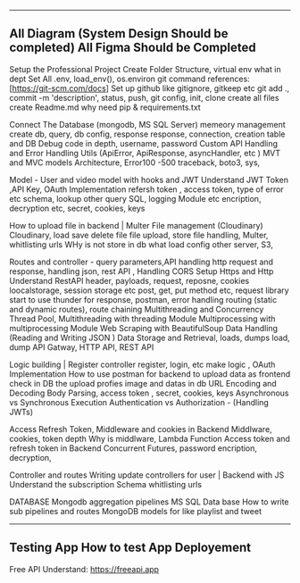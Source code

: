 -----------------------------------------------
All Diagram (System Design Should be completed)
All Figma Should be Completed
-----------------------------------------------

Setup the Professional Project 
    Create Folder Structure,
    virtual env what in dept
    Set All .env, load_env(), os.environ
    git command references:[https://git-scm.com/docs] 
    Set up github like gitignore, gitkeep etc
    git add ., commit -m 'description', status, push, 
    git config, init, clone 
    create all files
    create Readme.md why need 
    pip & requirements.txt

Connect The Database (mongodb, MS SQL Server) 
    memeory management
    create db, query, db config, response
    response, connection, creation table and DB
    Debug code in depth, username, password
    Custom API Handling and Error Handling 
    Utils (ApiError, ApiResponse, asyncHandler, etc )
    MVT and MVC models Architecture, Error100 -500 
    traceback, boto3, sys, 

Model - 
    User and video model with hooks and JWT
    Understand JWT Token ,API Key, OAuth Implementation 
    refersh token , access token, type of error etc
    schema, lookup other query SQL, logging Module etc
    encription, decryption etc, secret, cookies, keys

How to upload file in backend | Multer
File management (Cloudinary)
    Cloudinary, load save delete file 
    file upload, store file handling, 
    Multer, whitlisting urls 
    WHy is not store in db what load 
    config other server, S3, 

Routes and controller - 
    query parameters,API handling 
    http request and response,
    handling json, rest API , Handling CORS
    Setup Https and Http Understand RestAPI 
    header, payloads, request, reposne, cookies
    loocalstorage, session storage etc
    post, get, put method etc, request library
    start to use thunder for response, postman, error handling
    routing (static and dynamic routes), route chaining
    Multithreading and Concurrency
    Thread Pool, Multithreading with threading Module
    Multiprocessing with multiprocessing Module
    Web Scraping with BeautifulSoup
    Data Handling (Reading and  Writing JSON )
    Data Storage and Retrieval, loads, dumps load, dump
    API Gatway, HTTP API, REST API 

Logic building | Register controller
    register, login, etc 
    make logic , OAuth Implementation
    How to use postman for backend to upload data as frontend
    check in DB the upload profies image and datas in db
    URL Encoding and Decoding
    Body Parsing, 
    access token , secret, cookies, keys 
    Asynchronous vs Synchronous Execution
    Authentication vs Authorization - (Handling JWTs)

Access Refresh Token, Middleware and cookies in Backend
   Middlware, cookies, token depth
   Why is middlware, Lambda Function
   Access token and refresh token in Backend
   Concurrent Futures, password encription, decryption,

Controller and routes
    Writing update controllers for user | Backend with JS
    Understand the subscription Schema
    whitlisting urls 
    
DATABASE
    Mongodb aggregation pipelines
    MS SQL Data base
    How to write sub pipelines and routes
    MongoDB models for like playlist and tweet


-----------------------------------------------
Testing App 
    How to test App 
Deployement
-----------------------------------------------

Free API Understand: https://freeapi.app 







